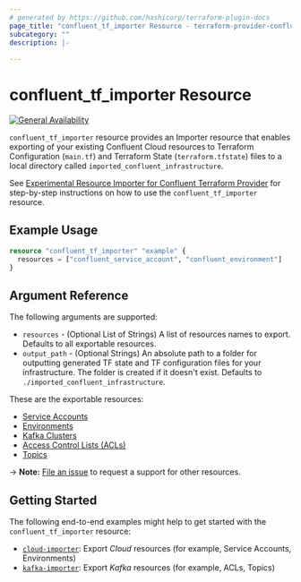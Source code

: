 ```yaml
---
# generated by https://github.com/hashicorp/terraform-plugin-docs
page_title: "confluent_tf_importer Resource - terraform-provider-confluent"
subcategory: ""
description: |-
  
---
```


# confluent_tf_importer Resource

[![General Availability](https://img.shields.io/badge/Lifecycle%20Stage-General%20Availability-%2345c6e8)](https://docs.confluent.io/cloud/current/api.html#section/Versioning/API-Lifecycle-Policy)

`confluent_tf_importer` resource provides an Importer resource that enables exporting of your existing Confluent Cloud resources to Terraform Configuration (`main.tf`) and Terraform State (`terraform.tfstate`) files to a local directory called `imported_confluent_infrastructure`.

See [Experimental Resource Importer for Confluent Terraform Provider](https://registry.terraform.io/providers/confluentinc/confluent/latest/docs/guides/experimental-resource-importer) for step-by-step instructions on how to use the `confluent_tf_importer` resource.

## Example Usage

```terraform
resource "confluent_tf_importer" "example" {
  resources = ["confluent_service_account", "confluent_environment"]
}
```

<!-- schema generated by tfplugindocs -->
## Argument Reference

The following arguments are supported:

- `resources` - (Optional List of Strings) A list of resources names to export. Defaults to all exportable resources.
- `output_path` - (Optional Strings) An absolute path to a folder for outputting generated TF state and TF configuration files for your infrastructure. The folder is created if it doesn't exist. Defaults to `./imported_confluent_infrastructure`.

These are the exportable resources:
   * [Service Accounts](https://registry.terraform.io/providers/confluentinc/confluent/latest/docs/resources/confluent_service_account)
   * [Environments](https://registry.terraform.io/providers/confluentinc/confluent/latest/docs/resources/confluent_environment)
   * [Kafka Clusters](https://registry.terraform.io/providers/confluentinc/confluent/latest/docs/resources/confluent_kafka_cluster)
   * [Access Control Lists (ACLs)](https://registry.terraform.io/providers/confluentinc/confluent/latest/docs/resources/confluent_kafka_acl)
   * [Topics](https://registry.terraform.io/providers/confluentinc/confluent/latest/docs/resources/confluent_kafka_topic)

-> **Note:** [File an issue](https://github.com/confluentinc/terraform-provider-confluent/issues) to request a support for other resources.

## Getting Started
The following end-to-end examples might help to get started with the `confluent_tf_importer` resource:
  * [`cloud-importer`](https://github.com/confluentinc/terraform-provider-confluent/tree/master/examples/configurations/cloud-importer): Export _Cloud_ resources (for example, Service Accounts, Environments)
  * [`kafka-importer`](https://github.com/confluentinc/terraform-provider-confluent/tree/master/examples/configurations/kafka-importer): Export _Kafka_ resources (for example, ACLs, Topics)
